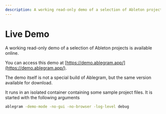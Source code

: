```yaml
---
description: A working read-only demo of a selection of Ableton projects is available online for you to try out.
---
```


# Live Demo

A working read-only demo of a selection of Ableton projects is available online.

You can access this demo at [https://demo.ablegram.app/](https://demo.ablegram.app/).

The demo itself is not a special build of Ablegram, but the same version available for download.

It runs in an isolated container containing some sample project files. It is started with the following arguments

```bash
ablegram -demo-mode -no-gui -no-browser -log-level debug
```